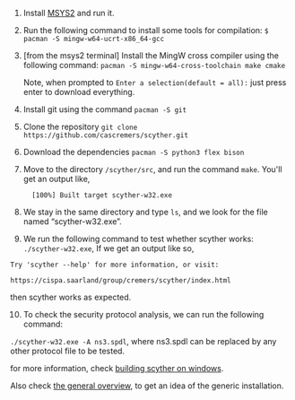 1. Install [MSYS2](https://www.msys2.org) and run it.

2. Run the following command to install some tools for compilation:
 `$ pacman -S mingw-w64-ucrt-x86_64-gcc`

3. [from the msys2 terminal] Install the MingW cross compiler using the following command:
 `pacman -S mingw-w64-cross-toolchain make cmake`
 
   Note, when prompted to `Enter a selection(default = all):` just press enter to download everything.

4. Install git using the command
`pacman -S git`

5. Clone the repository
 `git clone https://github.com/cascremers/scyther.git`

6. Download the dependencies
 `pacman -S python3 flex bison`

7. Move to the directory `/scyther/src`, and run the command `make`. You'll get an output like,
 
   ```
     [100%] Built target scyther-w32.exe
   ```

8. We stay in the same directory and type `ls`, and we look for the file named “scyther-w32.exe”.

9. We run the following command to test whether scyther works:
    `./scyther-w32.exe`,
   If we get an output like so,

  ```
  Try 'scyther --help' for more information, or visit:
  
  https://cispa.saarland/group/cremers/scyther/index.html
```
then scyther works as expected.


10. To check the security protocol analysis, we can run the following command:

   `./scyther-w32.exe -A ns3.spdl`, where ns3.spdl can be replaced by any other protocol file to be tested.

for more information, check [building scyther on windows](https://github.com/cascremers/scyther/wiki/Instructions-for-building-on-Windows).

Also check [the general overview](https://people.cispa.io/cas.cremers/scyther/install-generic.html), to get an idea of the generic installation.





